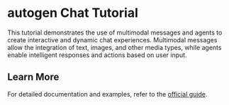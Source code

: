 # autogen Chat Tutorial

This tutorial demonstrates the use of multimodal messages and agents to create interactive and dynamic chat experiences. Multimodal messages allow the integration of text, images, and other media types, while agents enable intelligent responses and actions based on user input.

## Learn More

For detailed documentation and examples, refer to the [official guide](https://microsoft.github.io/autogen/stable/user-guide/agentchat-user-guide/tutorial/messages.html).
